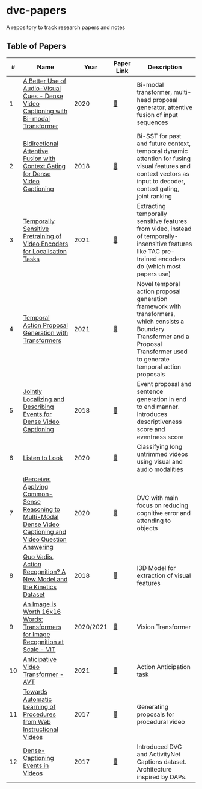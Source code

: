 # dvc-papers
A repository to track research papers and notes

## Table of Papers
| # | Name | Year | Paper Link | Description |
| --- | --- | --- | --- | --- |
| 1 | [A Better Use of Audio-Visual Cues - Dense Video Captioning with Bi-modal Transformer](A_Better_Use_of_Audio-Visual_Cues_Dense_Video_Captioning_with_Bi-modal_Transformer/README.md) | 2020 | [:link:](https://arxiv.org/abs/2005.08271) | Bi-modal transformer, multi-head proposal generator, attentive fusion of input sequences |
| 2 | [Bidirectional Attentive Fusion with Context Gating for Dense Video Captioning](Bidirectional_Attentive_Fusion_with_Context_Gating/README.md) | 2018 | [:link:](https://arxiv.org/abs/1804.00100) | Bi-SST for past and future context, temporal dynamic attention for fusing visual features and context vectors as input to decoder, context gating, joint ranking |
| 3 | [Temporally Sensitive Pretraining of Video Encoders for Localisation Tasks](Temporally_Sensitive_Pretraining_of_Video_Encoders_for_Localization_Tasks/README.md) | 2021 | [:link:](https://arxiv.org/abs/2011.11479) | Extracting temporally sensitive features from video, instead of temporally-insensitive features like TAC pre-trained encoders do (which most papers use) |
| 4 | [Temporal Action Proposal Generation with Transformers](TAPG/Temporal_Action_Proposal_Generation_with_Transformers/README.md) | 2021 | [:link:](https://arxiv.org/abs/2105.12043) | Novel temporal action proposal generation framework with transformers, which consists a Boundary Transformer and a Proposal Transformer used to generate temporal action proposals |
| 5 | [Jointly Localizing and Describing Events for Dense Video Captioning](Jointly_Localizing_and_Describing_Events_for_Dense_Video_Captioning/README.md) | 2018 | [:link:](https://arxiv.org/abs/1804.08274) | Event proposal and sentence generation in end to end manner. Introduces descriptiveness score and eventness score |
| 6 | [Listen to Look](Listen_to_Look/README.md) | 2020 | [:link:](https://arxiv.org/abs/1912.04487) | Classifying long untrimmed videos using visual and audio modalities |
| 7 | [iPerceive: Applying Common-Sense Reasoning to Multi-Modal Dense Video Captioning and Video Question Answering](iPerceive_Applying_Common-Sense_Reasoning_to_Multi-Modal_Dense_Video_Captioning_and_Video_Question_Answering/README.md) | 2020 | [:link:](https://arxiv.org/abs/2011.07735) | DVC with main focus on reducing cognitive error and attending to objects |
| 8 | [Quo Vadis, Action Recognition? A New Model and the Kinetics Dataset](I3D_Action_Recognition_Kinetics_Dataset/README.md) | 2018 | [:link:](https://arxiv.org/abs/1705.07750) | I3D Model for extraction of visual features |
| 9 | [An Image is Worth 16x16 Words: Transformers for Image Recognition at Scale - ViT](ViT/README.md) | 2020/2021 | [:link:](https://arxiv.org/abs/2010.11929) | Vision Transformer |
| 10 | [Anticipative Video Transformer - AVT](AVT/README.md) | 2021 | [:link:](https://arxiv.org/abs/2106.02036) | Action Anticipation task |
| 11 | [Towards Automatic Learning of Procedures from Web Instructional Videos](Towards_Automatic_Learning_of_Procedures_from_Web_Instructional_Videos/README.md) | 2017 | [:link:](https://arxiv.org/abs/1703.09788) | Generating proposals for procedural video |
| 12 | [Dense-Captioning Events in Videos](Dense_Captioning_Events_in_Videos/README.md) | 2017 | [:link:](https://arxiv.org/abs/1705.00754) | Introduced DVC and ActivityNet Captions dataset. Architecture inspired by DAPs. |
